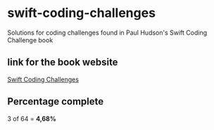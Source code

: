 # swift-coding-challenges
Solutions for coding challenges found in Paul Hudson's Swift Coding Challenge book

## link for the book website

[Swift Coding Challenges](https://www.hackingwithswift.com/books/coding-challenges)

## Percentage complete

3 of 64 = **4,68%**
